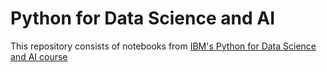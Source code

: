 # Python for Data Science and AI
This repository consists of notebooks from [IBM's Python for Data Science and AI course](https://www.coursera.org/learn/python-for-applied-data-science-ai/home/welcome)
